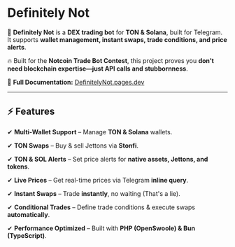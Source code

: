 # Definitely Not

🚀 **Definitely Not** is a **DEX trading bot** for **TON & Solana**, built for Telegram.
It supports **wallet management, instant swaps, trade conditions, and price alerts**.

🔥 Built for the **Notcoin Trade Bot Contest**, this project proves you **don’t need blockchain expertise—just API calls and stubbornness**.

📖 **Full Documentation:** [DefinitelyNot.pages.dev](https://definitelynot.pages.dev/)

---

## ⚡ Features

✔ **Multi-Wallet Support** – Manage **TON & Solana** wallets.

✔ **TON Swaps** – Buy & sell Jettons via **Stonfi**.

✔ **TON & SOL Alerts** – Set price alerts for **native assets, Jettons, and tokens**.

✔ **Live Prices** – Get real-time prices via Telegram **inline query**.

✔ **Instant Swaps** – Trade **instantly**, no waiting (That's a lie).

✔ **Conditional Trades** – Define trade conditions & execute swaps **automatically**.

✔ **Performance Optimized** – Built with **PHP (OpenSwoole) & Bun (TypeScript)**.